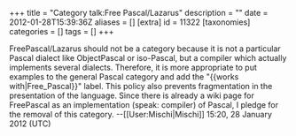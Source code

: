 +++
title = "Category talk:Free Pascal/Lazarus"
description = ""
date = 2012-01-28T15:39:36Z
aliases = []
[extra]
id = 11322
[taxonomies]
categories = []
tags = []
+++

FreePascal/Lazarus should not be a category because it is not a particular Pascal dialect like ObjectPascal or iso-Pascal, but a compiler which actually implements several dialects. Therefore, it is more appropriate to put examples to the general Pascal category and add the "<nowiki>{{works with|Free_Pascal}}</nowiki>" label. This policy also prevents fragmentation in the presentation of the language. Since there is already a wiki page for FreePascal as an implementation (speak: compiler) of Pascal, I pledge for the removal of this category. --[[User:Mischi|Mischi]] 15:20, 28 January 2012 (UTC)
